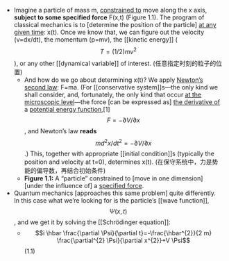 - Imagine a particle of mass m, [constrained to](((-EtvhyWWf))) move along the x axis, __subject to some specified force__ F(x,t) (Figure 1.1). The program of classical mechanics is to [determine the position of the particle] [at any given time](((Kkac7k74W))): x(t). Once we know that, we can figure out the velocity (v=dx/dt), the momentum (p=mv), the [[kinetic energy]] ($$T=(1 / 2) m v^{2}$$), or any other [[dynamical variable]] of interest. 
(任意指定时刻的粒子的位置)
    - And how do we go about determining x(t)? We apply [Newton’s second law](((UWyloQPK2))): F=ma. (For [[conservative system]]s—the only kind we shall consider, and, fortunately, the only kind that occur [at the microscopic level](((nm7M7Fs3m)))—the force [can be expressed as] [the derivative of](((jFrzUaV5g))) a [potential energy function](((c-hoLHNpY))),[1] $$F=-\partial V / \partial x$$, and Newton’s law __reads__ $$m d^{2} x / d t^{2}=-\partial V / \partial x$$.) This, together with appropriate [[initial condition]]s (typically the position and velocity at t=0), determines x(t).
(在保守系统中，力是势能的偏导数，再结合初始条件)
    - **Figure 1.1:** A “particle” constrained to [move in one dimension] [under the influence of] a [specified force](((gFkHBFsEs))).
- Quantum mechanics [approaches this same problem] quite differently. In this case what we’re looking for is the particle’s [[wave function]], $$\Psi(x, t)$$, and we get it by solving the [[Schrödinger equation]]:
    - $$i \hbar \frac{\partial \Psi}{\partial t}=-\frac{\hbar^{2}}{2 m} \frac{\partial^{2} \Psi}{\partial x^{2}}+V \Psi$$   (1.1)

